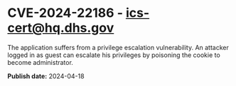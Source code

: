 # CVE-2024-22186 - ics-cert@hq.dhs.gov

The application suffers from a privilege escalation vulnerability. An 
attacker logged in as guest can escalate his privileges by poisoning the
 cookie to become administrator.

**Publish date:** 2024-04-18
